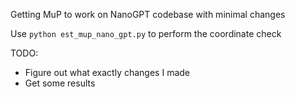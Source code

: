 Getting MuP to work on NanoGPT codebase with minimal changes

Use `python est_mup_nano_gpt.py` to perform the coordinate check

TODO:
- Figure out what exactly changes I made
- Get some results 